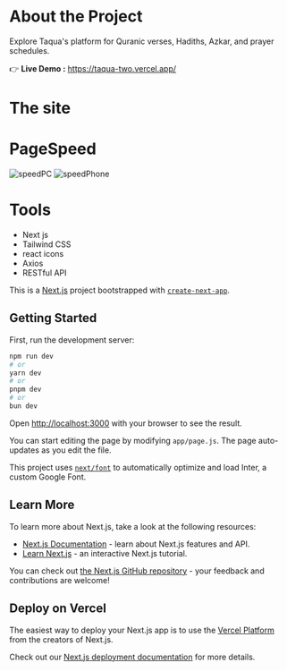 # About the Project
Explore Taqua's platform for Quranic verses, Hadiths, Azkar, and prayer schedules.<br />

👉 **Live Demo :** https://taqua-two.vercel.app/

# The site

# PageSpeed 
![speedPC](https://github.com/Aya-AbdElsalam/taqua/assets/152267387/c2dad6d3-a3e3-4272-a7e2-11146af7a618)
![speedPhone](https://github.com/Aya-AbdElsalam/taqua/assets/152267387/598c1120-12a2-40a9-9690-33593a975cf2)
# Tools
- Next js
- Tailwind CSS
- react icons
- Axios
- RESTful API
  
This is a [Next.js](https://nextjs.org/) project bootstrapped with [`create-next-app`](https://github.com/vercel/next.js/tree/canary/packages/create-next-app).

## Getting Started

First, run the development server:

```bash
npm run dev
# or
yarn dev
# or
pnpm dev
# or
bun dev
```

Open [http://localhost:3000](http://localhost:3000) with your browser to see the result.

You can start editing the page by modifying `app/page.js`. The page auto-updates as you edit the file.

This project uses [`next/font`](https://nextjs.org/docs/basic-features/font-optimization) to automatically optimize and load Inter, a custom Google Font.

## Learn More

To learn more about Next.js, take a look at the following resources:

- [Next.js Documentation](https://nextjs.org/docs) - learn about Next.js features and API.
- [Learn Next.js](https://nextjs.org/learn) - an interactive Next.js tutorial.

You can check out [the Next.js GitHub repository](https://github.com/vercel/next.js/) - your feedback and contributions are welcome!

## Deploy on Vercel

The easiest way to deploy your Next.js app is to use the [Vercel Platform](https://vercel.com/new?utm_medium=default-template&filter=next.js&utm_source=create-next-app&utm_campaign=create-next-app-readme) from the creators of Next.js.

Check out our [Next.js deployment documentation](https://nextjs.org/docs/deployment) for more details.
